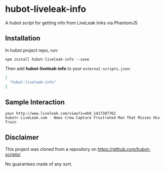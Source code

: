 # hubot-liveleak-info

A hubot script for getting info from LiveLeak links via PhantomJS


## Installation

In hubot project repo, run:

`npm install hubot-liveleak-info --save`

Then add **hubot-liveleak-info** to your `external-scripts.json`:

```json
[
  "hubot-liveleak-info"
]
```

## Sample Interaction

```
you> http://www.liveleak.com/view?i=eb9_1417387762
hubot> LiveLeak.com - News Crew Capture Frustrated Man That Misses His Train
```

## Disclaimer

This project was cloned from a repository on https://github.com/hubot-scripts/

No guarantees made of any sort.
